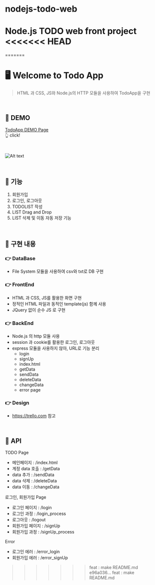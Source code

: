 # nodejs-todo-web
Node.js TODO web front project
<<<<<<< HEAD
=======
=======
# :desktop_computer: Welcome to Todo App
> HTML 과 CSS, JS와 Node.js의 HTTP 모듈을 사용하여 TodoApp을 구현

<br/>

## :notebook: DEMO
[TodoApp DEMO Page](https://rubywebtodolist.herokuapp.com/index.html)
<br/>
:point_up_2: click!

<br/>

![Alt text](/img/demo.gif)

<br/>

## :notebook: 기능
1. 회원가입
2. 로그인, 로그아웃
3. TODOLIST 작성
4. LIST Drag and Drop 
5. LIST 삭제 및 이동 자동 저장 기능

<br/>

## :notebook: 구현 내용
### :point_right: DataBase
- File System 모듈을 사용하여 csv와 txt로 DB 구현

### :point_right: FrontEnd
- HTML 과 CSS, JS를 활용한 화면 구현
- 정적인 HTML 파일과 동적인 template(js) 함께 사용
- JQuery 없이 순수 JS 로 구현

### :point_right: BackEnd
- Node.js 의 http 모듈 사용
- session 과 cookie를 활용한 로그인, 로그아웃
- express 모듈을 사용하지 않아, URL로 기능 분리
    - login
    - signUp
    - index.html
    - getData 
    - sendData 
    - deleteData
    - changeData
    - error page

### :point_right: Design
- https://trello.com 참고

<br/>

## :notebook: API
TODO Page
- 메인페이지 : /index.html
- 계정 data 호출 : /getData
- data 추가 : /sendData
- data 삭제 : /deleteData
- data 이동 : /changeData

로그인, 회원가입 Page
- 로그인 페이지 : /login
- 로그인 과정 : /login_process
- 로그아웃 : /logout
- 회원가입 페이지 : /signUp
- 회원가입 과정 : /signUp_process

Error
- 로그인 에러 : /error_login
- 회원가입 에러 : /error_signUp

>>>>>>> feat : make README.md
>>>>>>> e96a036... feat : make README.md
